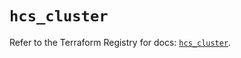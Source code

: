 # `hcs_cluster`

Refer to the Terraform Registry for docs: [`hcs_cluster`](https://registry.terraform.io/providers/hashicorp/hcs/0.5.1/docs/resources/cluster).
